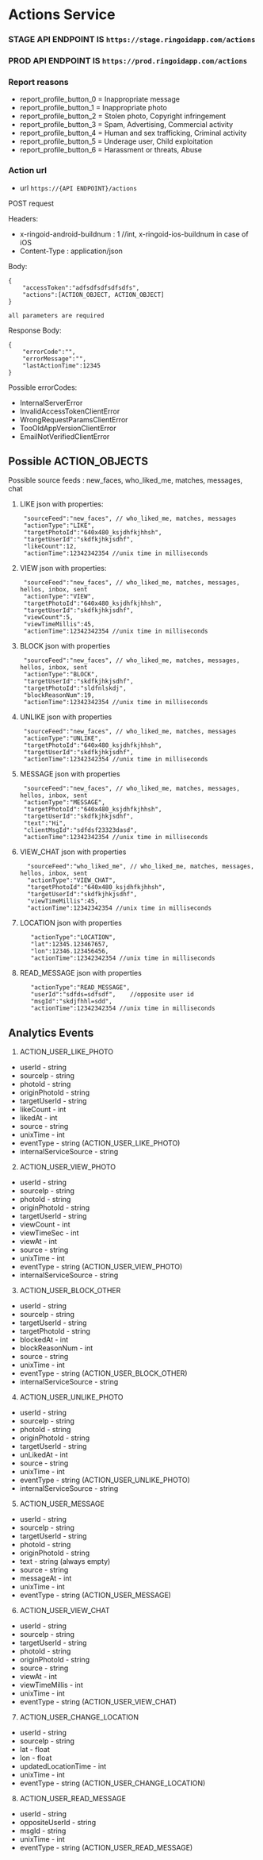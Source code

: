 # Actions Service

### STAGE API ENDPOINT IS ``https://stage.ringoidapp.com/actions``
### PROD API ENDPOINT IS ``https://prod.ringoidapp.com/actions``

### Report reasons

* report_profile_button_0 = Inappropriate message
* report_profile_button_1 = Inappropriate photo
* report_profile_button_2 = Stolen photo, Copyright infringement
* report_profile_button_3 = Spam, Advertising, Commercial activity
* report_profile_button_4 = Human and sex trafficking, Criminal activity
* report_profile_button_5 = Underage user, Child exploitation
* report_profile_button_6 = Harassment or threats, Abuse

### Action url

* url ``https://{API ENDPOINT}/actions``

POST request

Headers:

* x-ringoid-android-buildnum : 1       //int, x-ringoid-ios-buildnum in case of iOS
* Content-Type : application/json

Body:

    {
        "accessToken":"adfsdfsdfsdfsdfs",
        "actions":[ACTION_OBJECT, ACTION_OBJECT]
    }
    
    all parameters are required
    
 Response Body:
 
    {
        "errorCode":"",
        "errorMessage":"",
        "lastActionTime":12345
    }
    
Possible errorCodes:

* InternalServerError
* InvalidAccessTokenClientError
* WrongRequestParamsClientError
* TooOldAppVersionClientError
* EmailNotVerifiedClientError

## Possible ACTION_OBJECTS

Possible source feeds : new_faces, who_liked_me, matches, messages, chat

1. LIKE json with properties:
        
        "sourceFeed":"new_faces", // who_liked_me, matches, messages
        "actionType":"LIKE",
        "targetPhotoId":"640x480_ksjdhfkjhhsh",
        "targetUserId":"skdfkjhkjsdhf",
        "likeCount":12,
        "actionTime":12342342354 //unix time in milliseconds

2. VIEW json with properties:


        "sourceFeed":"new_faces", // who_liked_me, matches, messages, hellos, inbox, sent
        "actionType":"VIEW",
        "targetPhotoId":"640x480_ksjdhfkjhhsh",
        "targetUserId":"skdfkjhkjsdhf",
        "viewCount":5,
        "viewTimeMillis":45,
        "actionTime":12342342354 //unix time in milliseconds


3. BLOCK json with properties


        "sourceFeed":"new_faces", // who_liked_me, matches, messages, hellos, inbox, sent
        "actionType":"BLOCK",
        "targetUserId":"skdfkjhkjsdhf",
        "targetPhotoId":"sldfnlskdj",
        "blockReasonNum":19,
        "actionTime":12342342354 //unix time in milliseconds

4. UNLIKE json with properties


        "sourceFeed":"new_faces", // who_liked_me, matches, messages
        "actionType":"UNLIKE",
        "targetPhotoId":"640x480_ksjdhfkjhhsh",
        "targetUserId":"skdfkjhkjsdhf",
        "actionTime":12342342354 //unix time in milliseconds

5. MESSAGE json with properties


        "sourceFeed":"new_faces", // who_liked_me, matches, messages, hellos, inbox, sent
        "actionType":"MESSAGE",
        "targetPhotoId":"640x480_ksjdhfkjhhsh",
        "targetUserId":"skdfkjhkjsdhf",
        "text":"Hi",
        "clientMsgId":"sdfdsf23323dasd",
        "actionTime":12342342354 //unix time in milliseconds

6. VIEW_CHAT json with properties

         
         "sourceFeed":"who_liked_me", // who_liked_me, matches, messages, hellos, inbox, sent
         "actionType":"VIEW_CHAT",
         "targetPhotoId":"640x480_ksjdhfkjhhsh",
         "targetUserId":"skdfkjhkjsdhf",
         "viewTimeMillis":45,
         "actionTime":12342342354 //unix time in milliseconds
        
7. LOCATION json with properties

          "actionType":"LOCATION",
          "lat":12345.123467657,
          "lon":12346.123456456,
          "actionTime":12342342354 //unix time in milliseconds
          
8. READ_MESSAGE json with properties

          "actionType":"READ_MESSAGE",
          "userId":"sdfds=sdfsdf",    //opposite user id
          "msgId":"skdjfhhl=sdd", 
          "actionTime":12342342354 //unix time in milliseconds

## Analytics Events

1. ACTION_USER_LIKE_PHOTO

* userId - string
* sourceIp - string
* photoId - string
* originPhotoId - string
* targetUserId - string
* likeCount - int
* likedAt - int
* source - string
* unixTime - int
* eventType - string (ACTION_USER_LIKE_PHOTO)
* internalServiceSource - string

2. ACTION_USER_VIEW_PHOTO

* userId - string
* sourceIp - string
* photoId - string
* originPhotoId - string
* targetUserId - string
* viewCount - int
* viewTimeSec - int
* viewAt - int
* source - string
* unixTime - int
* eventType - string (ACTION_USER_VIEW_PHOTO)
* internalServiceSource - string

3. ACTION_USER_BLOCK_OTHER

* userId - string
* sourceIp - string
* targetUserId - string
* targetPhotoId - string
* blockedAt - int
* blockReasonNum - int
* source - string
* unixTime - int
* eventType - string (ACTION_USER_BLOCK_OTHER)
* internalServiceSource - string

4. ACTION_USER_UNLIKE_PHOTO

* userId - string
* sourceIp - string
* photoId - string
* originPhotoId - string
* targetUserId - string
* unLikedAt - int
* source - string
* unixTime - int
* eventType - string (ACTION_USER_UNLIKE_PHOTO)
* internalServiceSource - string

5. ACTION_USER_MESSAGE

* userId - string
* sourceIp - string
* targetUserId - string
* photoId - string
* originPhotoId - string
* text - string (always empty)
* source - string
* messageAt - int
* unixTime - int
* eventType - string (ACTION_USER_MESSAGE)

6. ACTION_USER_VIEW_CHAT

* userId - string
* sourceIp - string
* targetUserId - string
* photoId - string
* originPhotoId - string
* source - string
* viewAt - int
* viewTimeMillis - int
* unixTime - int
* eventType - string (ACTION_USER_VIEW_CHAT)

7. ACTION_USER_CHANGE_LOCATION

* userId - string
* sourceIp - string
* lat - float
* lon - float
* updatedLocationTime - int
* unixTime - int
* eventType - string (ACTION_USER_CHANGE_LOCATION)

8. ACTION_USER_READ_MESSAGE

* userId - string
* oppositeUserId - string
* msgId - string
* unixTime - int
* eventType - string (ACTION_USER_READ_MESSAGE)